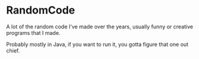 # RandomCode
A lot of the random code I've made over the years, usually funny or creative programs that I made.

Probably mostly in Java, if you want to run it, you gotta figure that one out chief.
